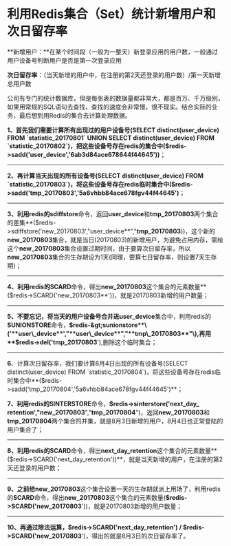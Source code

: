 # 利用Redis集合（Set）统计新增用户和次日留存率

**新增用户：**在某个时间段（一般为一整天）新登录应用的用户数，一般通过用户设备号判断用户是否是第一次登录应用

**次日留存率**：（当天新增的用户中，在注册的第2天还登录的用户数）/第一天新增总用户数

公司有专门的统计数据库，但是每张表的数据量都非常大，都是百万、千万级别，如果用常规的SQL语句去查找，查找的速度会非常慢，很不现实。结合实际的业务，最后想到用Redis的集合去计算处理数据。

**1、**首先我们需要计算所有出现过的用户设备号\(SELECT distinct\(user\_device\) FROM \`statistic\_20170801\` UNION SELECT distinct\(user\_device\) FROM \`statistic\_20170802\`\)，把这些设备号存在redis的集合中**\($redis-&gt;sadd\('user\_device','6ab3d84ace678644f44645'\)\)**；

---

**2、**再计算当天出现的所有设备号\(SELECT distinct\(user\_device\) FROM \`statistic\_20170803\`\)，将这些设备号存在redis临时集合中**\($redis-&gt;sadd\('tmp\_20170803','5a6vhbb84ace678fgv44f44645'\)**；

---

**3、**利用redis的**sdiffstore**命令，返回**user\_device**和**tmp\_20170803**两个集合的差集**\($redis-&gt;sdiffstore\('new\_20170803',"user\_device**","**tmp\_20170803**\)\)，这个新的**new\_20170803**集合，就是当日\(20170803\)的新增用户，为避免占用内存，需给这个**new\_20170803**集合设置过期时间，由于要算次日留存率，所以**new\_20170803**集合的生存期设为1天\(同理，要算七日留存率，则设置7天生存期\)；

---

**4、**利用redis的**SCARD**命令，得出**new\_20170803**这个集合的元素数量**\($redis-&gt;SCARD\('new\_20170803**'\)\)，就是20170803新增的用户数量；

---

**5、**不要忘记，将当天的用户设备号合并进**user\_device**集合中，利用redis的**SUNIONSTORE**命令，**$redis-&gt;sunionstore**\('**user\_device**',"**user\_device**","**tmp\_20170803**"\),再用**$redis-&gt;del\('tmp\_20170803**'\),删除这个临时集合；

---

**6**、计算次日留存率，我们要计算8月4日出现的所有设备号\(SELECT distinct\(user\_device\) FROM \`statistic\_20170804\`\)，将这些设备号存在redis临时集合中**\($redis-&gt;sadd\('tmp\_20170804','5a6vhbb84ace678fgv44f44645'\)**；

**7、**利用redis的**SINTERSTORE**命令，**$redis-&gt;sinterstore\('next\_day\_ retention',"new\_20170803**","**tmp\_20170804**"\)，返回**new\_20170803**和**tmp\_20170804**两个集合的并集，就是8月3日新增的用户，8月4日也正常登陆的用户集合了；

---

**8、**利用redis的**SCARD**命令，得出**next\_day\_retention**这个集合的元素数量**\($redis-&gt;SCARD\('next\_day\_retention'\)\)**，就是当天新增的用户，在注册的第2天还登录的用户数；

---

**9、**之前给**new\_20170803**这个集合设置一天的生存期就派上用场了，利用redis的**SCARD**命令，得出**new\_20170803**这个集合的元素数量\(**$redis-&gt;SCARD\('new\_20170803**'\)\)，就是20170803新增的用户数量；

---

**10、**再通过除法运算，**$redis-&gt;SCARD\('next\_day\_retention'\) / $redis-&gt;SCARD\('new\_20170803**'\)，得出的就是8月3日的次日留存率了。

